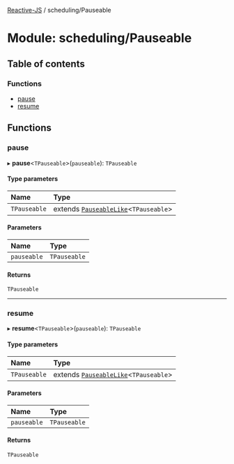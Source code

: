 [Reactive-JS](../README.md) / scheduling/Pauseable

# Module: scheduling/Pauseable

## Table of contents

### Functions

- [pause](scheduling_Pauseable.md#pause)
- [resume](scheduling_Pauseable.md#resume)

## Functions

### pause

▸ **pause**<`TPauseable`\>(`pauseable`): `TPauseable`

#### Type parameters

| Name | Type |
| :------ | :------ |
| `TPauseable` | extends [`PauseableLike`](../interfaces/scheduling.PauseableLike.md)<`TPauseable`\> |

#### Parameters

| Name | Type |
| :------ | :------ |
| `pauseable` | `TPauseable` |

#### Returns

`TPauseable`

___

### resume

▸ **resume**<`TPauseable`\>(`pauseable`): `TPauseable`

#### Type parameters

| Name | Type |
| :------ | :------ |
| `TPauseable` | extends [`PauseableLike`](../interfaces/scheduling.PauseableLike.md)<`TPauseable`\> |

#### Parameters

| Name | Type |
| :------ | :------ |
| `pauseable` | `TPauseable` |

#### Returns

`TPauseable`
